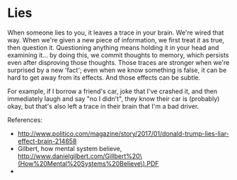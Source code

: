 # Lies

When someone lies to you, it leaves a trace in your brain.  We're wired that way.  When we're given a new piece of information, we first treat it as true, then question it.  Questioning anything means holding it in your head and examining it... by doing this, we commit thoughts to memory, which persists even after disproving those thoughts.  Those traces are stronger when we're surprised by a new 'fact'; even when we know something is false, it can be hard to get away from its effects. And those effects can be subtle. 

For example, if I borrow a friend's car,  joke that I've crashed it, and then immediately laugh and say "no I didn't", they know their car is \(probably\) okay, but that's also left a trace in their brain that I'm a bad driver. 







References:

* http://www.politico.com/magazine/story/2017/01/donald-trump-lies-liar-effect-brain-214658
* Gilbert, how mental system believe, http://www.danielgilbert.com/Gillbert%20\(How%20Mental%20Systems%20Believe\).PDF
* 


